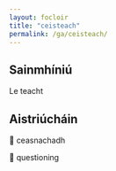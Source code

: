 ```yaml
---
layout: focloir
title: "ceisteach"
permalink: /ga/ceisteach/
---
```


## Sainmhíniú

Le teacht

## Aistriúcháin

&#x1f3f4;&#xe0067;&#xe0062;&#xe0073;&#xe0063;&#xe0074;&#xe007f; ceasnachadh

&#x1f3f4;&#xe0067;&#xe0062;&#xe0065;&#xe006e;&#xe0067;&#xe007f; questioning
